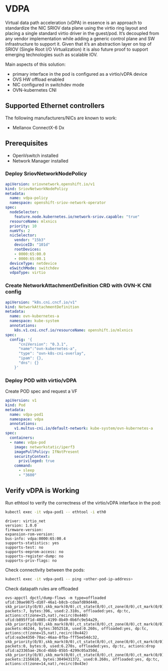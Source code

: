 # VDPA

Virtual data path acceleration (vDPA) in essence is an approach to standardize 
the NIC SRIOV data plane using the virtio ring layout and placing a single standard 
virtio driver in the guest/pod. It’s decoupled from any vendor implementation while 
adding a generic control plane and SW infrastructure to support it. Given that it’s 
an abstraction layer on top of SRIOV (Single Root I/O Virtualization) it is also 
future proof to support emerging technologies such as scalable IOV.

Main aspects of this solution:
- primary interface in the pod is configured as a virtio/vDPA device
- OVS HW offload enabled
- NIC configured in switchdev mode
- OVN-kubernetes CNI

## Supported Ethernet controllers

The following manufacturers/NICs are known to work:

- Mellanox ConnectX-6 Dx

## Prerequisites

- OpenVswitch installed
- Network Manager installed

### Deploy SriovNetworkNodePolicy

```yaml
apiVersion: sriovnetwork.openshift.io/v1
kind: SriovNetworkNodePolicy
metadata:
  name: vdpa-policy
  namespace: openshift-sriov-network-operator
spec:
  nodeSelector:
    feature.node.kubernetes.io/network-sriov.capable: "true"
  resourceName: mlxnics
  priority: 10
  numVfs: 2
  nicSelector:
    vendor: "15b3"
    deviceID: "101d"
    rootDevices:
    - 0000:65:00.0
    - 0000:65:00.1
  deviceType: netdevice
  eSwitchMode: switchdev
  vdpaType: virtio
```

### Create NetworkAttachmentDefinition CRD with OVN-K CNI config

```yaml
apiVersion: "k8s.cni.cncf.io/v1"
kind: NetworkAttachmentDefinition
metadata:
  name: ovn-kubernetes-a
  namespace: kube-system
  annotations:
    k8s.v1.cni.cncf.io/resourceName: openshift.io/mlxnics
spec:
  config: '{
      "cniVersion": "0.3.1",
      "name":"ovn-kubernetes-a",
      "type": "ovn-k8s-cni-overlay",
      "ipam": {},
      "dns": {}
    }'
```

### Deploy POD with virtio/vDPA

Create POD spec and request a VF

```yaml
apiVersion: v1
kind: Pod
metadata:
  name: vdpa-pod1
  namespace: vdpa
  annotations:
    v1.multus-cni.io/default-network: kube-system/ovn-kubernetes-a
spec:
  containers:
  - name: vdpa-pod
    image: networkstatic/iperf3
    imagePullPolicy: IfNotPresent
    securityContext:
      privileged: true
    command:
      - sleep
      - "3600"
```

## Verify vDPA is Working

Run ethtool to verify the correctness of the virtio/vDPA interface in the pod:

```bash
kubectl exec -it vdpa-pod1 -- ethtool -i eth0
```

```text
driver: virtio_net
version: 1.0.0
firmware-version: 
expansion-rom-version: 
bus-info: vdpa:0000:65:00.4
supports-statistics: yes
supports-test: no
supports-eeprom-access: no
supports-register-dump: no
supports-priv-flags: no
```

Check connectivity between the pods:

```bash
kubectl exec -it vdpa-pod1 -- ping <other-pod-ip-address>
```

Check datapath rules are offloaded

```text
ovs-appctl dpctl/dump-flows -m type=offloaded
ufid:30ae9875-d107-46a1-b8cb-cdaafd89d440, skb_priority(0/0),skb_mark(0/0),ct_state(0/0),ct_zone(0/0),ct_mark(0/0),ct_label(0/0),recirc_id(0),dp_hash(0/0),in_port(ac63a8e99747603),packet_type(ns=0/0,id=0/0),eth(src=0a:58:c0:a8:00:06,dst=0a:58:c0:a8:00:05),eth_type(0x0800),ipv4(src=192.168.0.6,dst=192.168.0.5,proto=6,tos=0/0,ttl=0/0,frag=no),tcp(src=0/0,dst=57426), packets:7, bytes:396, used:2.310s, offloaded:yes, dp:tc, actions:ct(zone=15,nat),recirc(0x440)
ufid:b895ff1d-4085-4199-8b49-0b6fc9e54a29, skb_priority(0/0),skb_mark(0/0),ct_state(0/0),ct_zone(0/0),ct_mark(0/0),ct_label(0/0),recirc_id(0),dp_hash(0/0),in_port(ac63a8e99747603),packet_type(ns=0/0,id=0/0),eth(src=0a:58:c0:a8:00:06,dst=0a:58:c0:a8:00:05),eth_type(0x0800),ipv4(src=192.168.0.6,dst=192.168.0.5,proto=6,tos=0/0,ttl=0/0,frag=no),tcp(src=0/0,dst=57428), packets:46244, bytes:3052518, used:0.260s, offloaded:yes, dp:tc, actions:ct(zone=15,nat),recirc(0x442)
ufid:ea3e4350-70ac-46aa-8fba-fff5ee54dc32, skb_priority(0/0),skb_mark(0/0),ct_state(0/0),ct_zone(0/0),ct_mark(0/0),ct_label(0/0),recirc_id(0),dp_hash(0/0),in_port(ac63a8e99747603),packet_type(ns=0/0,id=0/0),eth(src=0a:58:c0:a8:00:06,dst=00:00:00:00:00:00/00:00:00:00:00:00),eth_type(0x86dd),ipv6(src=::/::,dst=::/::,label=0/0,proto=0/0,tclass=0/0,hlimit=0/0,frag=no), packets:0, bytes:0, used:6.270s, offloaded:yes, dp:tc, actions:drop
ufid:a23365ae-26cd-4bbb-85b5-4299c05a350d, skb_priority(0/0),skb_mark(0/0),ct_state(0/0),ct_zone(0/0),ct_mark(0/0),ct_label(0/0),recirc_id(0),dp_hash(0/0),in_port(8630f7a90005cdd),packet_type(ns=0/0,id=0/0),eth(src=0a:58:c0:a8:00:05,dst=0a:58:c0:a8:00:06),eth_type(0x0800),ipv4(src=192.168.0.5,dst=192.168.0.6,proto=6,tos=0/0,ttl=0/0,frag=no),tcp(src=0/0,dst=5201), packets:2156610, bytes:3049431372, used:0.260s, offloaded:yes, dp:tc, actions:ct(zone=14,nat),recirc(0x43e)
```
